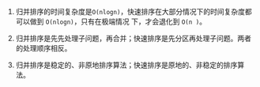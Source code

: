 1. 归并排序的时间复杂度是`O(nlogn)`，快速排序在大部分情况下的时间复杂度都可以做到 `O(nlogn)`，只有在极端情况 下，才会退化到 `O(n )`。 

2. 归并排序是先先处理子问题，再合并；快速排序是先分区再处理子问题。两者的处理顺序相反。

3. 归并排序是稳定的、非原地排序算法；快速排序是原地的、非稳定的排序算法。

    
